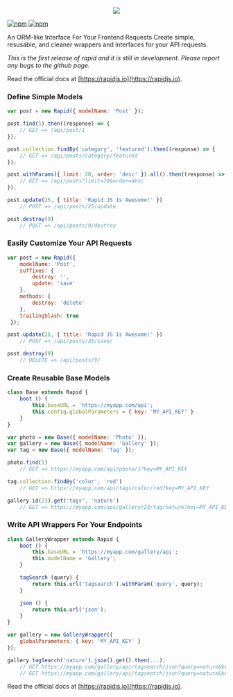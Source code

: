 <p align="center">
<img src="https://rapidjs.io/images/rapid-logo-gh-readme.png" />
</p>

[![npm](https://img.shields.io/npm/v/rapid.js.svg)](https://www.npmjs.com/package/rapid.js)
[![npm](https://img.shields.io/npm/dt/rapid.js.svg)](https://www.npmjs.com/package/rapid.js)

An ORM-like Interface For Your Frontend Requests
Create simple, resusable, and cleaner wrappers and interfaces for your API requests.

*This is the first release of rapid and it is still in development. Please report any bugs to the github page.*

Read the official docs at [https://rapidjs.io](https://rapidjs.io).

### Define Simple Models
```js
var post = new Rapid({ modelName: 'Post' });

post.find(1).then((response) => {
    // GET => /api/post/1
});

post.collection.findBy('category', 'featured').then((response) => {
    // GET => /api/posts/category/featured
});

post.withParams({ limit: 20, order: 'desc' }).all().then((response) => {
    // GET => /api/posts?limit=20&order=desc
});

post.update(25, { title: 'Rapid JS Is Awesome!' })
    // POST => /api/posts/25/update

post.destroy(9)
    // POST => /api/posts/9/destroy
```

### Easily Customize Your API Requests
```js
var post = new Rapid({
    modelName: 'Post',
    suffixes: {
        destroy: '',
        update: 'save'
    },
    methods: {
        destroy: 'delete'
    },
    trailingSlash: true
 });

post.update(25, { title: 'Rapid JS Is Awesome!' })
    // POST => /api/posts/25/save/

post.destroy(9)
    // DELETE => /api/posts/9/
```

### Create Reusable Base Models
```js
class Base extends Rapid {
    boot () {
        this.baseURL = 'https://myapp.com/api';
        this.config.globalParameters = { key: 'MY_API_KEY' }
    }
}

var photo = new Base({ modelName: 'Photo' });
var gallery = new Base({ modelName: 'Gallery' });
var tag = new Base({ modelName: 'Tag' });

photo.find(1)
    // GET => https://myapp.com/api/photo/1?key=MY_API_KEY

tag.collection.findBy('color', 'red')
    // GET => https://myapp.com/api/tags/color/red?key=MY_API_KEY

gallery.id(23).get('tags', 'nature')
    // GET => https://myapp.com/api/gallery/23/tag/nature?key=MY_API_KEY
```

### Write API Wrappers For Your Endpoints
```js
class GalleryWrapper extends Rapid {
    boot () {
        this.baseURL = 'https://myapp.com/gallery/api';
        this.modelName = 'Gallery';
    }

    tagSearch (query) {
        return this.url('tagsearch').withParam('query', query);
    }

    json () {
        return this.url('json');
    }
}

var gallery = new GalleryWrapper({
    globalParameters: { key: 'MY_API_KEY' }
});

gallery.tagSearch('nature').json().get().then(...);
    // GET https://myapp.com/gallery/api/tagsearch/json?query=nature&key=MY_API_KEY
    // GET https://myapp.com/gallery/api/tagsearch/json?query=nature&key=MY_API_KEY
```    

Read the official docs at [https://rapidjs.io](https://rapidjs.io).
